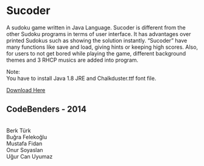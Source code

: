 # Sucoder

A sudoku game written in Java Language. Sucoder is different from the other Sudoku programs in terms of user interface. It has advantages over printed Sudokus such as showing the solution instantly. “Sucoder” have many functions like save and load, giving hints or keeping high scores. Also, for users to not get bored while playing the game, different background themes and 3 RHCP musics are added into program. 

Note:<br>
You have to install Java 1.8 JRE and Chalkduster.ttf font file.

[Download Here](https://drive.google.com/open?id=0B9wRM7mwf-UfMWZlRm85aUR4S0E)

CodeBenders - 2014
--------------------
<br>Berk Türk
<br>Buğra Felekoğlu
<br>Mustafa Fidan
<br>Onur Soyaslan
<br>Uğur Can Uyumaz
